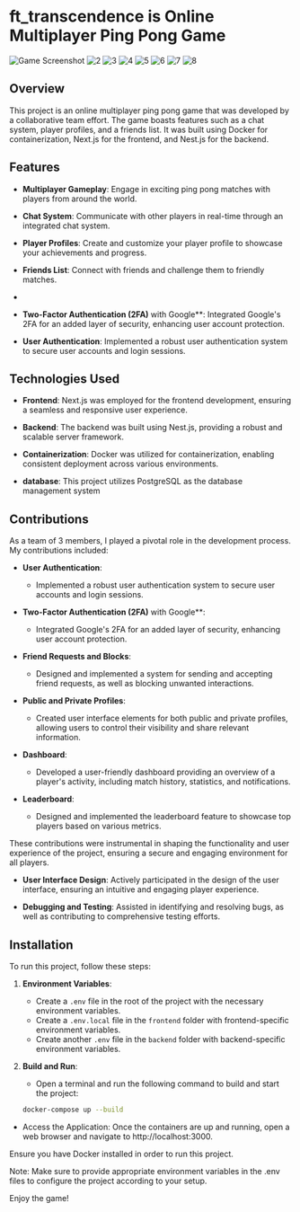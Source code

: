 # ft_transcendence is Online Multiplayer Ping Pong Game

![Game Screenshot](Screenshoot/1.png) ![2](Screenshoot/2.png) ![3](Screenshoot/3.png) ![4](Screenshoot/4.png) ![5](Screenshoot/5.png) ![6](Screenshoot/6.png) ![7](Screenshoot/7.png) ![8](Screenshoot/8.png)


## Overview

This project is an online multiplayer ping pong game that was developed by a collaborative team effort. The game boasts features such as a chat system, player profiles, and a friends list. It was built using Docker for containerization, Next.js for the frontend, and Nest.js for the backend.

## Features

- **Multiplayer Gameplay**: Engage in exciting ping pong matches with players from around the world.

- **Chat System**: Communicate with other players in real-time through an integrated chat system.

- **Player Profiles**: Create and customize your player profile to showcase your achievements and progress.

- **Friends List**: Connect with friends and challenge them to friendly matches.
- 
- **Two-Factor Authentication (2FA)** with Google**: Integrated Google's 2FA for an added layer of security, enhancing user account protection.

- **User Authentication**: Implemented a robust user authentication system to secure user accounts and login sessions.

## Technologies Used

- **Frontend**: Next.js was employed for the frontend development, ensuring a seamless and responsive user experience.

- **Backend**: The backend was built using Nest.js, providing a robust and scalable server framework.

- **Containerization**: Docker was utilized for containerization, enabling consistent deployment across various environments.
  
- **database**: This project utilizes PostgreSQL as the database management system

## Contributions

As a team of 3 members, I played a pivotal role in the development process. My contributions included:


- **User Authentication**:
  - Implemented a robust user authentication system to secure user accounts and login sessions.

- **Two-Factor Authentication (2FA)** with Google**:
  - Integrated Google's 2FA for an added layer of security, enhancing user account protection.

- **Friend Requests and Blocks**:
  - Designed and implemented a system for sending and accepting friend requests, as well as blocking unwanted interactions.

- **Public and Private Profiles**:
  - Created user interface elements for both public and private profiles, allowing users to control their visibility and share relevant information.

- **Dashboard**:
  - Developed a user-friendly dashboard providing an overview of a player's activity, including match history, statistics, and notifications.

- **Leaderboard**:
  - Designed and implemented the leaderboard feature to showcase top players based on various metrics.

These contributions were instrumental in shaping the functionality and user experience of the project, ensuring a secure and engaging environment for all players.

- **User Interface Design**: Actively participated in the design of the user interface, ensuring an intuitive and engaging player experience.

- **Debugging and Testing**: Assisted in identifying and resolving bugs, as well as contributing to comprehensive testing efforts.

## Installation

To run this project, follow these steps:

1. **Environment Variables**:
   - Create a `.env` file in the root of the project with the necessary environment variables.
   - Create a `.env.local` file in the `frontend` folder with frontend-specific environment variables.
   - Create another `.env` file in the `backend` folder with backend-specific environment variables.

2. **Build and Run**:
   - Open a terminal and run the following command to build and start the project:

   ```bash
   docker-compose up --build

- Access the Application:
        Once the containers are up and running, open a web browser and navigate to http://localhost:3000.

Ensure you have Docker installed in order to run this project.

Note: Make sure to provide appropriate environment variables in the .env files to configure the project according to your setup.

Enjoy the game!
